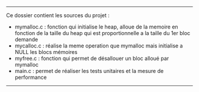 *****************************************************************************************************************************
Ce dossier contient les sources du projet : 
- mymalloc.c : fonction qui initialise le heap, alloue de la memoire en fonction de la taille du heap qui est proportionnelle
               a la taille du 1er bloc demande
- mycalloc.c : réalise la meme operation que mymalloc mais initialise a NULL les blocs mémoires
- myfree.c : fonction qui permet de désallouer un bloc alloué par mymalloc
- main.c : permet de réaliser les tests unitaires et la mesure de performance 

*****************************************************************************************************************************
